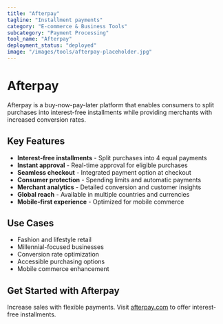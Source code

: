 ```yaml
---
title: "Afterpay"
tagline: "Installment payments"
category: "E-commerce & Business Tools"
subcategory: "Payment Processing"
tool_name: "Afterpay"
deployment_status: "deployed"
image: "/images/tools/afterpay-placeholder.jpg"
---
```


# Afterpay

Afterpay is a buy-now-pay-later platform that enables consumers to split purchases into interest-free installments while providing merchants with increased conversion rates.

## Key Features

- **Interest-free installments** - Split purchases into 4 equal payments
- **Instant approval** - Real-time approval for eligible purchases
- **Seamless checkout** - Integrated payment option at checkout
- **Consumer protection** - Spending limits and automatic payments
- **Merchant analytics** - Detailed conversion and customer insights
- **Global reach** - Available in multiple countries and currencies
- **Mobile-first experience** - Optimized for mobile commerce

## Use Cases

- Fashion and lifestyle retail
- Millennial-focused businesses
- Conversion rate optimization
- Accessible purchasing options
- Mobile commerce enhancement

## Get Started with Afterpay

Increase sales with flexible payments. Visit [afterpay.com](https://www.afterpay.com) to offer interest-free installments.
